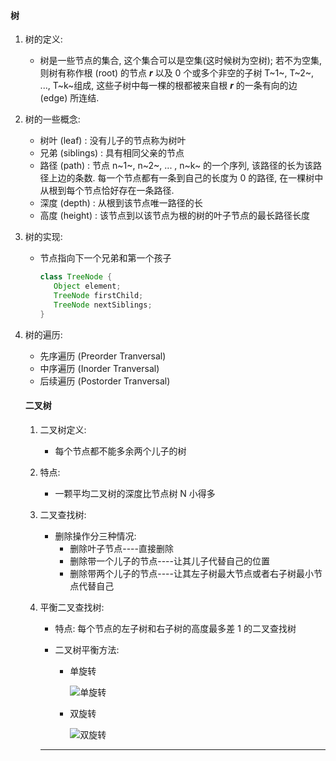 #### 	树

1. 树的定义:

   - 树是一些节点的集合, 这个集合可以是空集(这时候树为空树); 若不为空集, 则树有称作根 (root) 的节点 ***r*** 以及 0 个或多个非空的子树 T~1~, T~2~, ..., T~k~组成, 这些子树中每一棵的根都被来自根 ***r*** 的一条有向的边 (edge) 所连结.

2. 树的一些概念:

   - 树叶 (leaf) : 没有儿子的节点称为树叶
   - 兄弟 (siblings) : 具有相同父亲的节点
   - 路径 (path) : 节点 n~1~, n~2~, ... , n~k~ 的一个序列, 该路径的长为该路径上边的条数. 每一个节点都有一条到自己的长度为 0 的路径, 在一棵树中从根到每个节点恰好存在一条路径.
   - 深度 (depth) : 从根到该节点唯一路径的长
   - 高度 (height) : 该节点到以该节点为根的树的叶子节点的最长路径长度

3. 树的实现:

   - 节点指向下一个兄弟和第一个孩子

     ```java
     class TreeNode {
     	Object element;
     	TreeNode firstChild;
     	TreeNode nextSiblings;
     }
     ```

     

4. 树的遍历:

   - 先序遍历 (Preorder Tranversal) 
   - 中序遍历 (Inorder Tranversal) 
   - 后续遍历 (Postorder Tranversal) 

   #### 二叉树

   1. 二叉树定义:

      - 每个节点都不能多余两个儿子的树

   2. 特点:

      - 一颗平均二叉树的深度比节点树 N 小得多

   3. 二叉查找树:

      - 删除操作分三种情况:
        - 删除叶子节点----直接删除
        - 删除带一个儿子的节点----让其儿子代替自己的位置
        - 删除带两个儿子的节点----让其左子树最大节点或者右子树最小节点代替自己

   4. 平衡二叉查找树:

      - 特点: 每个节点的左子树和右子树的高度最多差 1 的二叉查找树

      - 二叉树平衡方法:

        - 单旋转

          ![单旋转](.\assets\single-rotation.png)

        - 双旋转

          ![双旋转](.\assets\double-rotation.png)

      ------

      